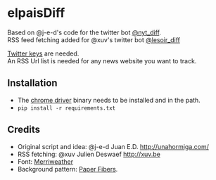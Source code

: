# elpaisDiff

Based on @j-e-d's code for the twitter bot [@nyt_diff](https://twitter.com/nyt_diff).  
RSS feed fetching added for @xuv's twitter bot [@lesoir_diff](https://twitter.com/lesoir_diff)

[Twitter keys](https://dev.twitter.com/) are needed.  
An RSS Url list is needed for any news website you want to track.

Installation
------------
+ The [chrome driver](https://chromedriver.chromium.org/) binary needs to be installed and in the path.
+ `pip install -r requirements.txt`


Credits
-------
+ Original script and idea: @j-e-d Juan E.D. http://unahormiga.com/
+ RSS fetching: @xuv Julien Deswaef http://xuv.be
+ Font: [Merriweather](https://fonts.google.com/specimen/Merriweather)
+ Background pattern: [Paper Fibers](http://subtlepatterns.com/paper-fibers/).
